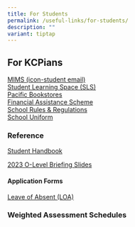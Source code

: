 ```yaml
---
title: For Students
permalink: /useful-links/for-students/
description: ""
variant: tiptap
---
```

<h2>For KCPians</h2><p><a href="https://idp.mims.moe.gov.sg/nidp/app/login" rel="noopener noreferrer nofollow" target="_blank">MIMS (icon-student email)</a><br><a href="https://learning.moe.edu.sg/" rel="noopener noreferrer nofollow" target="_blank">Student Learning Space (SLS)</a><br><a href="https://www.pacificbookstores.com/public/" rel="noopener noreferrer nofollow" target="_blank">Pacific Bookstores</a><br><a href="https://www.moe.gov.sg/financial-matters/financial-assistance" rel="noopener noreferrer nofollow" target="_blank">Financial Assistance Scheme</a><br><a href="/admission/school-rules-n-regulations/" rel="noopener noreferrer nofollow" target="_blank">School Rules &amp; Regulations</a><br><a href="/admission/our-school-uniform/" rel="noopener noreferrer nofollow" target="_blank">School Uniform</a><br></p><h3>Reference</h3><p><a href="/files/Useful%20Links/Student/KCPSS_Student_Handbook_2024.pdf" rel="noopener noreferrer nofollow" target="_blank">Student Handbook</a></p><p><a href="/files/Useful Links/Student/2023_O_Level_Results__briefing_slides_For_students.pdf" rel="noopener noreferrer nofollow" target="_blank">2023 O-Level Briefing Slides</a></p><h4>Application Forms</h4><p><a href="https://go.gov.sg/kcpssloa" rel="noopener noreferrer nofollow" target="_blank">Leave of Absent (LOA)</a></p><h3>Weighted Assessment Schedules</h3><p></p>